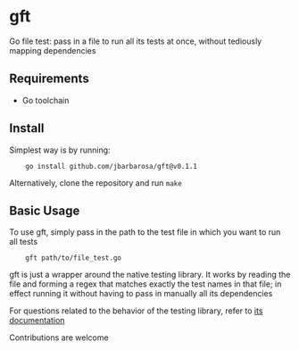 # gft
Go file test: pass in a file to run all its tests at once, without tediously mapping dependencies

## Requirements
- Go toolchain

## Install
Simplest way is by running:
```
    go install github.com/jbarbarosa/gft@v0.1.1
```
Alternatively, clone the repository and run `make`

## Basic Usage
To use gft, simply pass in the path to the test file in which you want to run all tests
```
    gft path/to/file_test.go
```
gft is just a wrapper around the native testing library. It works by reading the file and forming a regex that matches exactly
the test names in that file; in effect running it without having to pass in manually all its dependencies

For questions related to the behavior of the testing library, refer to [its documentation](https://pkg.go.dev/testing)

Contributions are welcome
